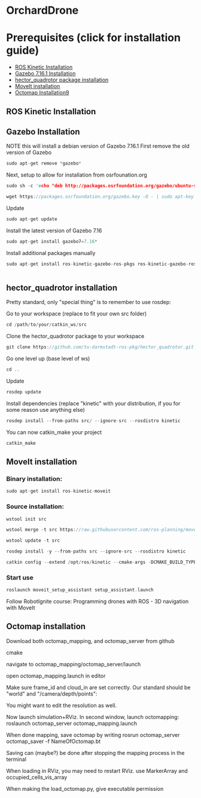 # OrchardDrone

# Prerequisites (click for installation guide)
  - [ROS Kinetic Installation](#ROS-Kinetic-Installation)
  - [Gazebo 7.16.1 Installation](#Gazebo-Installation)
  - [hector_quadrotor package installation](#hector_quadrotor-installation)
  - [MoveIt installation](#MoveIt-installation)
  - [Octomap Installation9](#Octomap-installation)
  
## ROS Kinetic Installation

## Gazebo Installation
NOTE this will install a debian version of Gazebo 7.16.1
First remove the old version of Gazebo
```c
sudo apt-get remove *gazebo*
``` 


Next, setup to allow for installation from osrfounation.org
```c
sudo sh -c 'echo "deb http://packages.osrfoundation.org/gazebo/ubuntu-stable `lsb_release -cs` main" > /etc/apt/sources.list.d/gazebo-stable.list' 
``` 

```c
wget https://packages.osrfoundation.org/gazebo.key -O - | sudo apt-key add -
``` 

Update
```c
sudo apt-get update
``` 

Install the latest version of Gazebo 7.16
```c
sudo apt-get install gazebo7=7.16*
``` 


Install additional packages manually
```c
sudo apt-get install ros-kinetic-gazebo-ros-pkgs ros-kinetic-gazebo-ros-control
``` 


```c

``` 
## hector_quadrotor installation
Pretty standard, only "special thing" is to remember to use rosdep:

Go to your workspace (replace to fit your own src folder)
```c
cd /path/to/your/catkin_ws/src
``` 

Clone the hector_quadrotor package to your workspace
```c
git clone https://github.com/tu-darmstadt-ros-pkg/hector_quadrotor.git
``` 


Go one level up (base level of ws)
```c
cd ..
``` 

Update
```c
rosdep update
``` 

Install dependencies (replace "kinetic" with your distribution, if you for some reason use anything else)
```c
rosdep install --from-paths src/ --ignore-src --rosdistro kinetic
``` 

You can now catkin_make your project
```c
catkin_make
``` 

## MoveIt installation
### Binary installation:
```c
sudo apt-get install ros-kinetic-moveit 
``` 

### Source installation:
```c
wstool init src
``` 


```c
wstool merge -t src https://raw.githubusercontent.com/ros-planning/moveit/master/moveit.rosinstall
``` 


```c
wstool update -t src
``` 


```c
rosdep install -y --from-paths src --ignore-src --rosdistro kinetic
``` 


```c
catkin config --extend /opt/ros/kinetic --cmake-args -DCMAKE_BUILD_TYPE=Release 
``` 

### Start use
```c
roslaunch moveit_setup_assistant setup_assistant.launch
``` 

Follow RobotIgnite course: Programming drones with ROS - 3D navigation with MoveIt


## Octomap installation
Download both octomap_mapping, and octomap_server from github

cmake

navigate to octomap_mapping/octomap_server/launch

open octomap_mapping.launch in editor

Make sure frame_id and cloud_in are set correctly. Our standard should be "world" and "/camera/depth/points":

<param name="frame_id" type="string" value="world" />
<remap from="cloud_in" to="/camera/depth/points" />

You might want to edit the resolution as well.

Now launch simulation+RViz.
In second window, launch octomapping: roslaunch octomap_server octomap_mapping.launch

When done mapping, save octomap by writing rosrun octomap_server octomap_saver -f NameOfOctomap.bt

Saving can (maybe?) be done after stopping the mapping process in the terminal


When loading in RViz, you may need to restart RViz. use MarkerArray and occupied_cells_vis_array

When making the load_octomap.py, give executable permission
